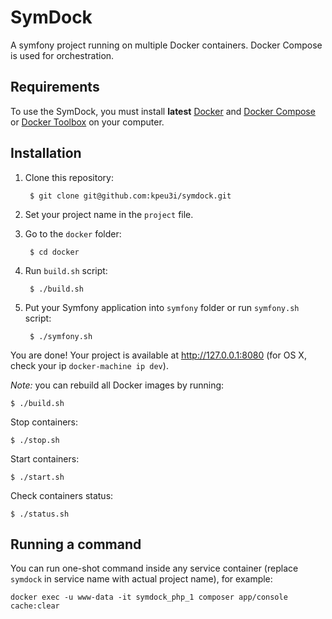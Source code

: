 # SymDock

A symfony project running on multiple Docker containers. Docker Compose is used for orchestration.

## Requirements

To use the SymDock, you must install **latest** [Docker](https://docs.docker.com/engine/installation/) and [Docker Compose](https://docs.docker.com/compose/install/) or [Docker Toolbox](https://www.docker.com/docker-toolbox) on your computer.
    
## Installation

1. Clone this repository:

        $ git clone git@github.com:kpeu3i/symdock.git    
    
2. Set your project name in the `project` file.
    
3. Go to the `docker` folder:
    
        $ cd docker

4. Run `build.sh` script:
    
        $ ./build.sh
    
5. Put your Symfony application into `symfony` folder or run `symfony.sh` script:
    
        $ ./symfony.sh

You are done! Your project is available at http://127.0.0.1:8080 (for OS X, check your ip `docker-machine ip dev`). 

_Note:_ you can rebuild all Docker images by running:

    $ ./build.sh

Stop containers:
    
    $ ./stop.sh

Start containers:
    
    $ ./start.sh
    
Check containers status:
    
    $ ./status.sh
    
## Running a command

You can run one-shot command inside any service container (replace `symdock` in service name with actual project name), for example:

    docker exec -u www-data -it symdock_php_1 composer app/console cache:clear

    
